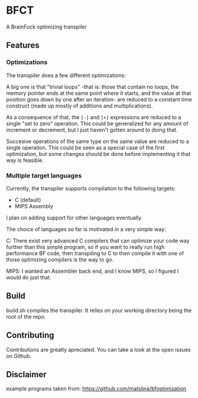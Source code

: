 # BFCT
A BrainFuck optimizing transpiler

## Features

### Optimizations

The transpiler does a few different optimizations:

A big one is that "trivial loops" -that is: those that contain no loops, the memory pointer ends at the same point where it starts, and the value at that position goes down by one after an iteration- are reduced to a constant time construct (made up mostly of additions and multiplications).

As a consequence of that, the `[-]` and `[+]` expressions are reduced to a single "set to zero" operation. This could be generalized for any amount of increment or decrement, but I just haven't gotten around to doing that.


Succesive operations of the same type on the same value are reduced to a single operation. This could be seen as a special case of the first optimization, but some changes should be done before implementing it that way is feasible.


### Multiple target languages

Currently, the transpiler supports compilation to the following targets:
 - C (default)
 - MIPS Assembly

I plan on adding support for other languages eventually.

The choice of languages so far is motivated in a very simple way:

C: There exist very advanced C compilers that can optimize your code way further than this simple program, so if you want to really run high performance BF code, then transpiling to C to then compile it with one of those optimizing compilers is the way to go.

MIPS: I wanted an Assembler back end, and I know MIPS, so I figured I would do just that.

## Build

build.sh compiles the transpiler. It relies on your working directory being the root of the repo.

## Contributing

Contributions are greatly apreciated. You can take a look at the open issues on Github.

## Disclaimer

example programs taken from:
https://github.com/matslina/bfoptimization
